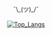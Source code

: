 <p align="center"> ¯\_(ツ)_/¯ <br> <br>
  <a href="https://github.com/anuraghazra/github-readme-stats">
     <img align="center" src="https://github-readme-stats.vercel.app/api/top-langs/?username=PashaBarahimi&theme=dark&langs_count=12&layout=compact" alt="Top_Langs">
  </a>
</p>
